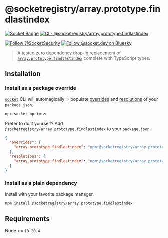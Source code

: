 # @socketregistry/array.prototype.findlastindex

[![Socket Badge](https://socket.dev/api/badge/npm/package/@socketregistry/array.prototype.findlastindex)](https://socket.dev/npm/package/@socketregistry/array.prototype.findlastindex)
[![CI - @socketregistry/array.prototype.findlastindex](https://github.com/SocketDev/socket-registry/actions/workflows/ci.yml/badge.svg)](https://github.com/SocketDev/socket-registry/actions/workflows/ci.yml)

[![Follow @SocketSecurity](https://img.shields.io/twitter/follow/SocketSecurity?style=social)](https://twitter.com/SocketSecurity)
[![Follow @socket.dev on Bluesky](https://img.shields.io/badge/Follow-@socket.dev-1DA1F2?style=social&logo=bluesky)](https://bsky.app/profile/socket.dev)

> A tested zero dependency drop-in replacement of
> [`array.prototype.findlastindex`](https://socket.dev/npm/package/array.prototype.findlastindex)
> complete with TypeScript types.

## Installation

### Install as a package override

[`socket`](https://socket.dev/npm/package/socket) CLI will automagically ✨
populate
[overrides](https://docs.npmjs.com/cli/v9/configuring-npm/package-json#overrides)
and [resolutions](https://yarnpkg.com/configuration/manifest#resolutions) of
your `package.json`.

```sh
npx socket optimize
```

Prefer to do it yourself? Add `@socketregistry/array.prototype.findlastindex` to
your `package.json`.

```json
{
  "overrides": {
    "array.prototype.findlastindex": "npm:@socketregistry/array.prototype.findlastindex@^1"
  },
  "resolutions": {
    "array.prototype.findlastindex": "npm:@socketregistry/array.prototype.findlastindex@^1"
  }
}
```

### Install as a plain dependency

Install with your favorite package manager.

```sh
npm install @socketregistry/array.prototype.findlastindex
```

## Requirements

Node >= `18.20.4`
